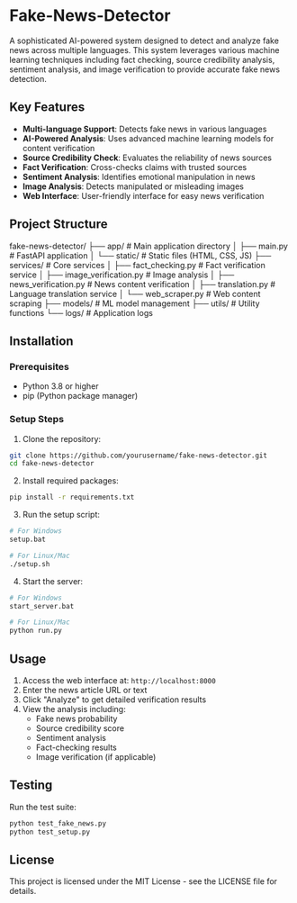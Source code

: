 # Fake-News-Detector

A sophisticated AI-powered system designed to detect and analyze fake news across multiple languages. This system leverages various machine learning techniques including fact checking, source credibility analysis, sentiment analysis, and image verification to provide accurate fake news detection.

## Key Features

- **Multi-language Support**: Detects fake news in various languages
- **AI-Powered Analysis**: Uses advanced machine learning models for content verification
- **Source Credibility Check**: Evaluates the reliability of news sources
- **Fact Verification**: Cross-checks claims with trusted sources
- **Sentiment Analysis**: Identifies emotional manipulation in news
- **Image Analysis**: Detects manipulated or misleading images
- **Web Interface**: User-friendly interface for easy news verification

## Project Structure
fake-news-detector/
├── app/ # Main application directory
│ ├── main.py # FastAPI application
│ └── static/ # Static files (HTML, CSS, JS)
├── services/ # Core services
│ ├── fact_checking.py # Fact verification service
│ ├── image_verification.py # Image analysis
│ ├── news_verification.py # News content verification
│ ├── translation.py # Language translation service
│ └── web_scraper.py # Web content scraping
├── models/ # ML model management
├── utils/ # Utility functions
└── logs/ # Application logs


## Installation

### Prerequisites
- Python 3.8 or higher
- pip (Python package manager)

### Setup Steps

1. Clone the repository:
```bash
git clone https://github.com/yourusername/fake-news-detector.git
cd fake-news-detector
```

2. Install required packages:
```bash
pip install -r requirements.txt
```

3. Run the setup script:
```bash
# For Windows
setup.bat

# For Linux/Mac
./setup.sh
```

4. Start the server:
```bash
# For Windows
start_server.bat

# For Linux/Mac
python run.py
```

## Usage

1. Access the web interface at: `http://localhost:8000`
2. Enter the news article URL or text
3. Click "Analyze" to get detailed verification results
4. View the analysis including:
   - Fake news probability
   - Source credibility score
   - Sentiment analysis
   - Fact-checking results
   - Image verification (if applicable)

## Testing

Run the test suite:
```bash
python test_fake_news.py
python test_setup.py
```

## License

This project is licensed under the MIT License - see the LICENSE file for details.
